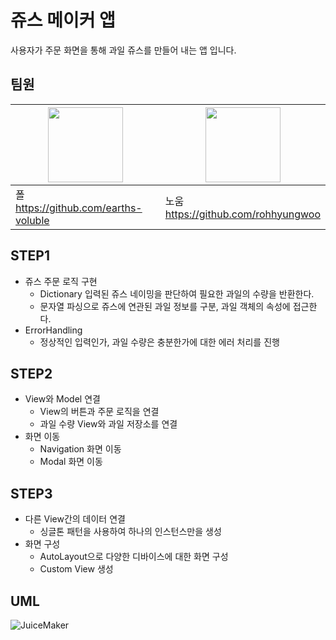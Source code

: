 # 쥬스 메이커 앱

사용자가 주문 화면을 통해 과일 쥬스를 만들어 내는 앱 입니다.

## 팀원

| <img src="https://github.com/Gnoam-R/ARAD_Public/assets/67363759/44a01b47-c80b-49ca-b30b-19a9061a52a0" width=120> | <img src="https://avatars.githubusercontent.com/u/67363759?v=4" width=120> |
| --- | --- |
| 폴<br/>https://github.com/earths-voluble | 노움<br/>https://github.com/rohhyungwoo |

## STEP1

- 쥬스 주문 로직 구현
    - Dictionary 입력된 쥬스 네이밍을 판단하여 필요한 과일의 수량을 반환한다.
    - 문자열 파싱으로 쥬스에 연관된 과일 정보를 구분, 과일 객체의 속성에 접근한다.
- ErrorHandling
    - 정상적인 입력인가, 과일 수량은 충분한가에 대한 에러 처리를 진행

## STEP2

- View와 Model 연결
    - View의 버튼과 주문 로직을 연결
    - 과일 수량 View와 과일 저장소를 연결
- 화면 이동
    - Navigation 화면 이동
    - Modal 화면 이동

## STEP3

- 다른 View간의 데이터 연결
    - 싱글톤 패턴을 사용하여 하나의 인스턴스만을 생성
- 화면 구성
    - AutoLayout으로 다양한 디바이스에 대한 화면 구성
    - Custom View 생성
 
## UML
![JuiceMaker](https://github.com/earths-voluble/ios-juice-maker/assets/103843007/80b61952-f281-499d-b020-6248417d27e2)

